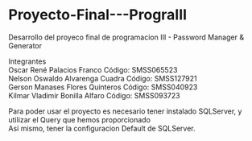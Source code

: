 # Proyecto-Final---PrograIII
Desarrollo del proyeco final de programacion III - Password Manager &amp; Generator

Integrantes <br>
Oscar René Palacios Franco Código: SMSS065523 <br>
Nelson Oswaldo Alvarenga Cuadra Código: SMSS127921 <br>
Gerson Manases Flores Quinteros Código: SMSS040923 <br>
Kilmar Vladimir Bonilla Alfaro Código: SMSS093723 <br>

Para poder usar el proyecto es necesario tener instalado SQLServer, y utilizar el Query que hemos proporcionado<br>
Asi mismo, tener la configuracion Default de SQLServer.

